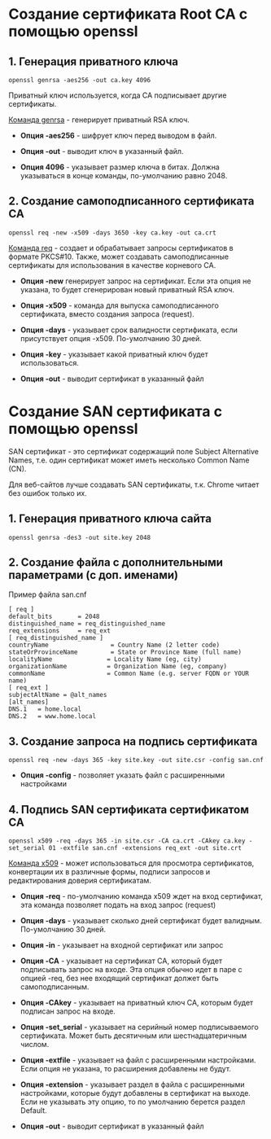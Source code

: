 # Создание сертификата Root CA с помощью openssl

## 1. Генерация приватного ключа
```
openssl genrsa -aes256 -out ca.key 4096
```
Приватный ключ используется, когда CA подписывает другие сертификаты.

[Команда genrsa](https://www.openssl.org/docs/manmaster/man1/genrsa.html) - генерирует приватный RSA ключ.

- **Опция -aes256** - шифрует ключ перед выводом в файл.

- **Опция -out** - выводит ключ в указанный файл.

- **Опция 4096** - указывает размер ключа в битах. Должна указываться в конце команды, по-умолчанию равно 2048.

## 2. Создание самоподписанного сертификата CA
```
openssl req -new -x509 -days 3650 -key ca.key -out ca.crt
```

[Команда req](https://www.openssl.org/docs/manmaster/man1/req.html) - создает и обрабатывает запросы сертификатов в формате PKCS#10. Также, может создавать самоподписанные сертификаты для использования в качестве корневого CA.

- **Опция -new** генерирует запрос на сертификат. Если эта опция не указана, то будет сгенерирован новый приватный RSA ключ.

- **Опция -x509** - команда для выпуска самоподписанного сертификата, вместо создания запроса (request). 

- **Опция -days** - указывает срок валидности сертификата, если присутствует опция -x509. По-умолчанию 30 дней.

- **Опция -key** - указывает какой приватный ключ будет использоваться.

- **Опция -out** - выводит сертификат в указанный файл

# Создание SAN сертификата с помощью openssl

SAN сертификат - это сертификат содержащий поле Subject Alternative Names, т.е. один сертификат может иметь несколько Common Name (CN).

Для веб-сайтов лучше создавать SAN сертификаты, т.к. Chrome читает без ошибок только их.

## 1. Генерация приватного ключа сайта
```
openssl genrsa -des3 -out site.key 2048
```

## 2. Создание файла с дополнительными параметрами (с доп. именами)

Пример файла san.cnf
```
[ req ]
default_bits       = 2048
distinguished_name = req_distinguished_name
req_extensions     = req_ext
[ req_distinguished_name ]
countryName                 = Country Name (2 letter code)
stateOrProvinceName         = State or Province Name (full name)
localityName               = Locality Name (eg, city)
organizationName           = Organization Name (eg, company)
commonName                 = Common Name (e.g. server FQDN or YOUR name)
[ req_ext ]
subjectAltName = @alt_names
[alt_names]
DNS.1   = home.local
DNS.2   = www.home.local
```
## 3. Создание запроса на подпись сертификата
```
openssl req -new -days 365 -key site.key -out site.csr -config san.cnf
```

- **Опция -config** - позволяет указать файл с расширенными настройками

## 4. Подпись SAN сертификата сертификатом CA
```
openssl x509 -req -days 365 -in site.csr -CA ca.crt -CAkey ca.key -set_serial 01 -extfile san.cnf -extensions req_ext -out site.crt
```

[Команда x509](https://www.openssl.org/docs/manmaster/man1/x509.html) - может использоваться для просмотра сертификатов, конвертации их в различные формы, подписи запросов и редактирования доверия сертификатам.

- **Опция -req** - по-умолчанию команда x509 ждет на вход сертификат, эта команда позволяет подать на вход запрос (request)

- **Опция -days** - указывает сколько дней сертификат будет валидным. По-умолчанию 30 дней.

- **Опция -in** - указывает на входной сертификат или запрос

- **Опция -CA** - указывает на сертификат CA, который будет подписывать запрос на входе. Эта опция обычно идет в паре с опцией -req, без нее входящий сертификат должет быть самоподписанным.

- **Опция -CAkey** - указывает на приватный ключ CA, которым будет подписан запрос на входе.

- **Опция -set_serial** - указывает на серийный номер подписываемого сертификата. Может быть десятичным или шестнадцатеричным числом.

- **Опция -extfile** - указывает на файл с расширенными настройками. Если опция не указана, то расширения добавлены не будут.

- **Опция -extension** - указывает раздел в файла с расширенными настройками, которые будут добавлены в сертификат на выходе. Если не указывать эту опцию, то по умолчанию берется раздел Default.

- **Опция -out** - выводит сертификат в указанный файл
